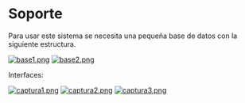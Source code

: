 # Soporte
Para usar este sistema se necesita una pequeña base de datos con la siguiente estructura. 

[![base1.png](https://i.postimg.cc/pT92hS4S/base1.png)](https://postimg.cc/JDLwSp13) 
[![base2.png](https://i.postimg.cc/wT59mL49/base2.png)](https://postimg.cc/QHtLL9rz)

Interfaces: 

[![captura1.png](https://i.postimg.cc/Bt9Rv7f2/captura1.png)](https://postimg.cc/1VBvCHtz)
[![captura2.png](https://i.postimg.cc/C1fgLqfT/captura2.png)](https://postimg.cc/5Y1Gsj3n)
[![captura3.png](https://i.postimg.cc/BZcz5p37/captura3.png)](https://postimg.cc/9z01CGry)

